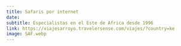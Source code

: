 ```yaml
---
title: Safaris por internet
date:
subtitle: Especialistas en el Este de Africa desde 1996
link: https://viajesarroyo.travelersense.com/viajes/?country=ke
image: SAF.webp
---
```

